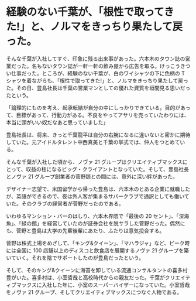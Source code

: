 # 経験のない千葉が、「根性で取ってきた!」と、ノルマをきっちり果たして戻った。

そんな千葉が入社してすぐ、印象に残る出来事があった。六本木のタウン誌の営業だった。名もないタウン誌が一軒一軒の飲み屋から広告を取る。けっこうきつい仕事だった。ところが、経験のない千葉が、白のワイシャツの下に色柄の T シャツを着ながらも、「根性で取ってきた!」と、ノルマをきっちり果たして戻った。その日、豊島社長は千葉の営業マンとしての優れた資質を垣間見る思いだったという。

「論理的にものを考え、起承転結が自分の中にしっかりできている。目的があって、目標があって、行動力がある。不良をやってアサリを売っていたわりには、本当に頭がいい奴だなあと思っていました」

豊島社長は、将来、きっと千葉龍平は自分の右腕になるに違いないと密かに期待していた。元アイドルタレント中西真美と千葉の挙式では、仲人をつとめている。

そんな千葉が入社した頃から、ノヴァ 21 グループはクリエイティブマックスにとって、収益の柱になるビッグ・クライアントとなっていた。そして、豊島社長とノヴァ 21 グループ創業者の菅野諒との間には、意外に深い絆があった。

デザイナー志望で、米国留学から帰った豊島は、六本木のとある企業に就職したが、英語ができるので、夜は外人客が集まるサパークラブで通訳としても働いていた。そのクラブの経営者が菅野だったのである。

いわゆるマンション・バーのはしり、六本木界隈で「最後の 20 セント」、「深海魚」、「緑の館」を経営していたのが証券会社を脱サラした菅野だった。偶然にも、菅野と豊島は大学の先輩後輩にあたり、ふたりは意気投合する。

菅野は株式上場をめざして、「キング&クイーン」、「マハラジャ」など、ピーク時には全国に 100 店舗以上のディスコと飲食店を展開するノヴァ 21 グループを築いていく。それを陰でサポートしたのが豊島だったという。

そして、そのキング&クイーンに海苔を卸している流通コンサルタントの喜多村豊がいた。喜多村は、小室哲哉と高校時代からの親友だった。千葉がクリエイティブマックスに入社した年に、小室のスーパーバイザーになっていた。小室哲哉をノヴァ 21 グループ、そしてクリエイティブマックスにつなぐ人物である。
